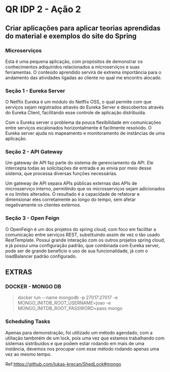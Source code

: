 # QR IDP 2 - Ação 2
## Criar aplicações para aplicar teorias aprendidas do material e exemplos do site do Spring 
### **Microserviços**

Esta é uma pequena aplicação, com propósitos de demonstrar os conhecimentos adiquiridos relacionados a microserviços e suas ferramentas.
O conteúdo aprendido servirá de extrema importância para o andamento das atividades ligadas ao cliente no qual me encontro alocado.

### **Seção 1 - Eureka Server**

O Netflix Eureka é um módulo do Netflix OSS, o qual permite com que serviços sejam registrados através do 
Eureka Server e descobertos através do Eureka Client, facilitando esse controle de aplicação distribuída.

Com o Eureka server o problema da pouca flexibilidade em comunicações entre serviços escalonados horizontalmente
é facilmente resolvido. O Eureka server ajuda no mapeamento e monitoramento de instâncias de uma aplicação.

### **Seção 2 - API Gateway**

Um gateway de API faz parte do sistema de gerenciamento da API. Ele intercepta todas as solicitações de entrada e as 
envia por meio desse sistema, que processa diversas funções necessárias.

Um gateway de API separa APIs públicas externas das APIs de microsserviço interno, permitindo que os microsserviços 
sejam adicionados e os limites alterados. O resultado é a capacidade de refatorar e dimensionar eles corretamente ao 
longo do tempo, sem afetar negativamente os clientes externos. 

### **Seção 3 - Open Feign**

O OpenFeign é um dos projetos do spring cloud, com foco em facilitar a comunicação entre serviços REST, substituindo
assim de vez o tão usado RestTemplate. Possui grande interação com os outros projetos spring cloud, e já possui
uma configuração padrão, que combinada com Eureka server, pode ser de grande benefício o uso de sua funcionalidade,
já com o loadBalancer padrão configurado.

## **EXTRAS**

### **DOCKER - MONGO DB**
>docker run --name mongodb -p 27017:27017 -e MONGO_INITDB_ROOT_USERNAME=joao -e MONGO_INITDB_ROOT_PASSWORD=pass mongo

### **Scheduling Tasks**
Apenas para demonstração, foi utilizado um método agendado, com a utiliação tambmém de um lock, pois uma
vez que estamos trabalhando com sistemas sistribuídos e que podem estar rodando em mais de uma instância,
devemos nos procupar com esse método rodando apenas uma vez ao mesmo tempo.

Ref:https://github.com/lukas-krecan/ShedLock#mongo